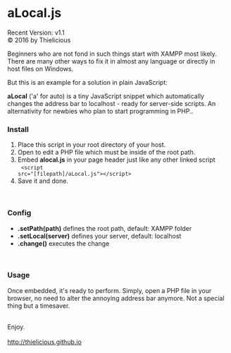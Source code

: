 # aLocal.js
Recent Version: v1.1<br>
&copy; 2016 by Thielicious


Beginners who are not fond in such things start with XAMPP most likely. There are many other ways to fix it in almost any language or directly in host files on Windows.<br>

But this is an example for a solution in plain JavaScript: <br>

**aLocal** ('a' for auto) is a tiny JavaScript snippet which automatically changes the address bar to localhost - ready for server-side scripts. An alternativity for newbies who plan to start programming in PHP..

### Install
1. Place this script in your root directory of your host.
2. Open to edit a PHP file which must be inside of the root path.
3. Embed **alocal.js** in your page header just like any other linked script<br>
    <code>
      &lt;script src="[filepath]/aLocal.js">&lt;/script>
    </code>
4. Save it and done.
<br>

### Config
- **.setPath(path)** defines the root path, default: XAMPP folder
- **.setLocal(server)** defines your server, default: localhost
- **.change()**	executes the change
<br>

### Usage
Once embedded, it's ready to perform. Simply, open a PHP file in your browser, no need to alter the annoying address bar anymore. Not a special thing but a timesaver.<br><br>

Enjoy.<br>
<br>
http://thielicious.github.io